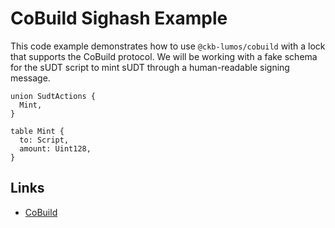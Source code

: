 # CoBuild Sighash Example

This code example demonstrates how to use `@ckb-lumos/cobuild` with a lock that supports the CoBuild protocol. We will be working with a fake schema for the sUDT script to mint sUDT through a human-readable signing message.

```
union SudtActions {
  Mint,
}

table Mint {
  to: Script,
  amount: Uint128,
}
```

## Links

- [CoBuild](https://talk.nervos.org/t/ckb-transaction-cobuild-protocol-overview/7702)
